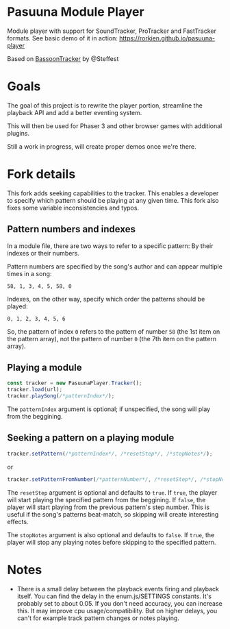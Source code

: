 # Pasuuna Module Player

Module player with support for SoundTracker, ProTracker and FastTracker formats. See basic demo of it in action: https://rorkien.github.io/pasuuna-player

Based on [BassoonTracker](https://github.com/steffest/BassoonTracker) by @Steffest

# Goals

The goal of this project is to rewrite the player portion, streamline the playback API and add a better eventing system.

This will then be used for Phaser 3 and other browser games with additional plugins.

Still a work in progress, will create proper demos once we're there.

# Fork details

This fork adds seeking capabilities to the tracker. This enables a developer to specify which pattern should be playing at any given time. This fork also fixes some variable inconsistencies and typos.

## Pattern numbers and indexes

In a module file, there are two ways to refer to a specific pattern: By their indexes or their numbers.

Pattern numbers are specified by the song's author and can appear multiple times in a song: 

`58, 1, 3, 4, 5, 58, 0`

Indexes, on the other way, specify which order the patterns should be played:

`0, 1, 2, 3, 4, 5, 6`

So, the pattern of index `0` refers to the pattern of number `58` (the 1st item on the pattern array), not the pattern of number `0` (the 7th item on the pattern array).

## Playing a module

```javascript
const tracker = new PasuunaPlayer.Tracker();
tracker.load(url);
tracker.playSong(/*patternIndex*/);
```

The `patternIndex` argument is optional; if unspecified, the song will play from the beggining.

## Seeking a pattern on a playing module

```javascript
tracker.setPattern(/*patternIndex*/, /*resetStep*/, /*stopNotes*/);
```

or

```javascript
tracker.setPatternFromNumber(/*patternNumber*/, /*resetStep*/, /*stopNotes*/);
```

The `resetStep` argument is optional and defaults to `true`. If `true`, the player will start playing the specified pattern from the beggining. If `false`, the player will start playing from the previous pattern's step number. This is useful if the song's patterns beat-match, so skipping will create interesting effects.

The `stopNotes` argument is also optional and defaults to `false`. If `true`, the player will stop any playing notes before skipping to the specified pattern.

# Notes
* There is a small delay between the playback events firing and playback itself. You can find the delay in the enum.js/SETTINGS constants. It's probably set to about 0.05. If you don't need accuracy, you can increase this. It may improve cpu usage/compatibility. But on higher delays, you can't for example track pattern changes or notes playing.